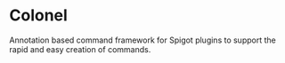 # Colonel
Annotation based command framework for Spigot plugins to support the rapid and easy creation of commands.